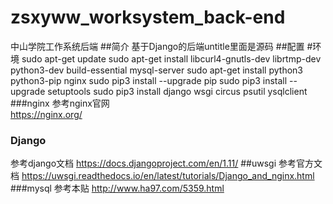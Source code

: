 # zsxyww_worksystem_back-end
中山学院工作系统后端
##简介
基于Django的后端untitle里面是源码
##配置
#环境
sudo apt-get update
sudo apt-get install libcurl4-gnutls-dev librtmp-dev python3-dev build-essential mysql-server
sudo apt-get install python3 python3-pip nginx
sudo pip3 install --upgrade pip
sudo pip3 install --upgrade setuptools
sudo pip3 install django wsgi circus psutil ysqlclient
###nginx
参考nginx官网  
https://nginx.org/
### Django
参考django文档 
https://docs.djangoproject.com/en/1.11/
##uwsgi
参考官方文档
https://uwsgi.readthedocs.io/en/latest/tutorials/Django_and_nginx.html
###mysql
参考本贴
http://www.ha97.com/5359.html

